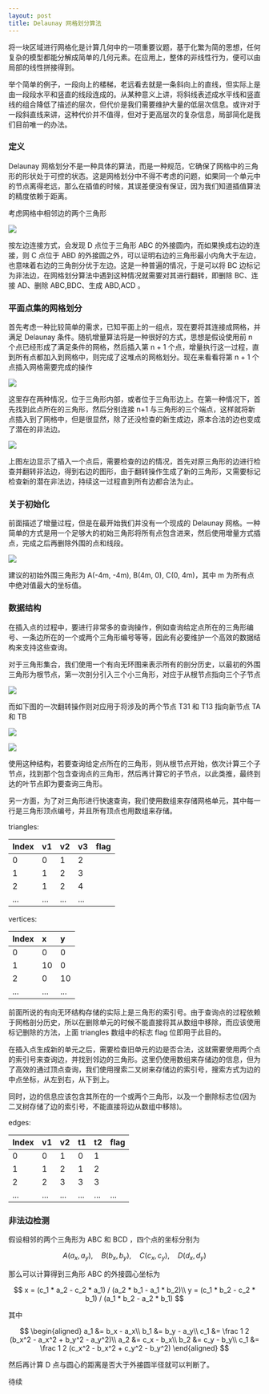 ```yaml
---
layout: post
title: Delaunay 网格划分算法
---
```


将一块区域进行网格化是计算几何中的一项重要议题，基于化繁为简的思想，任何复杂的模型都能分解成简单的几何元素。在应用上，整体的非线性行为，便可以由局部的线性拼接得到。

举个简单的例子，一段向上的楼梯，老远看去就是一条斜向上的直线，但实际上是由一段段水平和竖直的线段连成的。从某种意义上讲，将斜线表述成水平线和竖直线的组合降低了描述的层次，但代价是我们需要维护大量的低层次信息。或许对于一段斜直线来讲，这种代价并不值得，但对于更高层次的复杂信息，局部简化是我们目前唯一的办法。

### 定义

Delaunay 网格划分不是一种具体的算法，而是一种规范，它确保了网格中的三角形的形状处于可控的状态。这是网格划分中不得不考虑的问题，如果同一个单元中的节点离得老远，那么在插值的时候，其误差便没有保证，因为我们知道插值算法的精度依赖于距离。

考虑网格中相邻边的两个三角形

![](/resources/2017-09-05-delaunay-mesh-generation/beside.png)

按左边连接方式，会发现 D 点位于三角形 ABC 的外接圆内，而如果换成右边的连接，则 C 点位于 ABD 的外接圆之外，可以证明右边的三角形最小内角大于左边，也意味着右边的三角剖分优于左边。这是一种普遍的情况，于是可以将 BC 边标记为非法边，在网格划分算法中遇到这种情况就需要对其进行翻转，即删除 BC、连接 AD、删除 ABC,BDC、生成 ABD,ACD 。

### 平面点集的网格划分

首先考虑一种比较简单的需求，已知平面上的一组点，现在要将其连接成网格，并满足 Delaunay 条件。随机增量算法将是一种很好的方式，思想是假设使用前 n 个点已经形成了满足条件的网格，然后插入第 n + 1 个点，增量执行这一过程，直到所有点都加入到网格中，则完成了这堆点的网格划分。现在来看看将第 n + 1 个点插入网格需要完成的操作

![](/resources/2017-09-05-delaunay-mesh-generation/insert.png)

这里存在两种情况，位于三角形内部，或者位于三角形边上。在第一种情况下，首先找到此点所在的三角形，然后分别连接 n+1 与三角形的三个端点，这样就将新点插入到了网格中，但是很显然，除了还没检查的新生成边，原本合法的边也变成了潜在的非法边。

![](/resources/2017-09-05-delaunay-mesh-generation/insert2.png)

上图左边显示了插入一个点后，需要检查的边的情况，首先对原三角形的边进行检查并翻转非法边，得到右边的图形，由于翻转操作生成了新的三角形，又需要标记检查新的潜在非法边，持续这一过程直到所有边都合法为止。

### 关于初始化

前面描述了增量过程，但是在最开始我们并没有一个现成的 Delaunay 网格。一种简单的方式是用一个足够大的初始三角形将所有点包含进来，然后使用增量方式插点，完成之后再删除外围的点和线段。

![](/resources/2017-09-05-delaunay-mesh-generation/initialize.png)

建议的初始外围三角形为 A(-4m, -4m), B(4m, 0), C(0, 4m)，其中 m 为所有点中绝对值最大的坐标值。

### 数据结构

在插入点的过程中，要进行非常多的查询操作，例如查询给定点所在的三角形编号、一条边所在的一个或两个三角形编号等等，因此有必要维护一个高效的数据结构来支持这些查询。

对于三角形集合，我们使用一个有向无环图来表示所有的剖分历史，以最初的外围三角形为根节点，第一次剖分引入三个小三角形，对应于从根节点指向三个子节点

![](/resources/2017-09-05-delaunay-mesh-generation/split.png)

而如下图的一次翻转操作则对应用于将涉及的两个节点 T31 和 T13 指向新节点 TA 和 TB

![](/resources/2017-09-05-delaunay-mesh-generation/change.png)

![](/resources/2017-09-05-delaunay-mesh-generation/node.png)

使用这种结构，若要查询给定点所在的三角形，则从根节点开始，依次计算三个子节点，找到那个包含查询点的三角形，然后再计算它的子节点，以此类推，最终到达的叶节点即为要查询三角形。

另一方面，为了对三角形进行快速查询，我们使用数组来存储网格单元，其中每一行是三角形顶点编号，并且所有顶点也用数组来存储。

triangles:

|Index|v1 |v2 |v3 |flag|
|:----|:--|:--|:--|:---|
|0  |0  |1  |2  |
|1  |1  |2  |3  |
|2  |1  |2  |4  |
|...|...|...|...|

vertices:

|Index|x  |y  |
|:----|:--|:--|
|0    |0  |0  |
|1    |10 |0  |
|2    |0  |10 |
|...  |...|...|

前面所说的有向无环结构存储的实际上是三角形的索引号。由于查询点的过程依赖于网格剖分历史，所以在删除单元的时候不能直接将其从数组中移除，而应该使用标记删除的方法，上面 triangles 数组中的标志 flag 位即用于此目的。

在插入点生成新的单元之后，需要检查旧单元的边是否合法，这就需要使用两个点的索引号来查询边，并找到邻边的三角形。这里仍使用数组来存储边的信息，但为了高效的通过顶点查询，我们使用搜索二叉树来存储边的索引号，搜索方式为边的中点坐标，从左到右，从下到上。

同时，边的信息应该包含其所在的一个或两个三角形，以及一个删除标志位(因为二叉树存储了边的索引号，不能直接将边从数组中移除)。

edges:

|Index |v1  |v2  |t1  |t2  |flag  | 
|:-----|:---|:---|:---|:---|:-----|
|0     |0   |1   |0   |1   |      |
|1     |1   |2   |1   |2   |      |
|2     |2   |3   |3   |3   |      |
|...   |... |... |... |... |...   |

### 非法边检测

假设相邻的两个三角形为 ABC 和 BCD ，四个点的坐标分别为 

$$A(a_x, a_y),\quad B(b_x, b_y),\quad C(c_x, c_y),\quad D(d_x, d_y)$$

那么可以计算得到三角形 ABC 的外接圆心坐标为 

$$
x = (c_1 * a_2 - c_2 * a_1) / (a_2 * b_1 - a_1 * b_2)\\
y = (c_1 * b_2 - c_2 * b_1) / (a_1 * b_2 - a_2 * b_1)
$$

其中  

$$
\begin{aligned}
a_1 &= b_x - a_x\\
b_1 &= b_y - a_y\\
c_1 &=  \frac 1 2 (b_x^2 - a_x^2 + b_y^2 - a_y^2)\\
a_2 &= c_x - b_x\\
b_2 &= c_y - b_y\\
c_1 &=  \frac 1 2 (c_x^2 - b_x^2 + c_y^2 - b_y^2)
\end{aligned}
$$

然后再计算 D 点与圆心的距离是否大于外接圆半径就可以判断了。

待续










